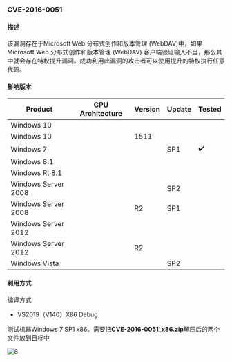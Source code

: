 ### CVE-2016-0051

#### 描述

该漏洞存在于Microsoft Web 分布式创作和版本管理 (WebDAV)中，如果 Microsoft Web 分布式创作和版本管理 (WebDAV) 客户端验证输入不当，那么其中就会存在特权提升漏洞。成功利用此漏洞的攻击者可以使用提升的特权执行任意代码。

#### 影响版本

| Product             | CPU Architecture | Version | Update | Tested             |
| ------------------- | ---------------- | ------- | ------ | ------------------ |
| Windows 10          |                  |         |        |                    |
| Windows 10          |                  | 1511    |        |                    |
| Windows 7           |                  |         | SP1    | :heavy_check_mark: |
| Windows 8.1         |                  |         |        |                    |
| Windows Rt 8.1      |                  |         |        |                    |
| Windows Server 2008 |                  |         | SP2    |                    |
| Windows Server 2008 |                  | R2      | SP1    |                    |
| Windows Server 2012 |                  |         |        |                    |
| Windows Server 2012 |                  | R2      |        |                    |
| Windows Vista       |                  |         | SP2    |                    |

#### 利用方式

编译方式

- VS2019（V140）X86 Debug

测试机器Windows 7 SP1 x86。需要把**CVE-2016-0051_x86.zip**解压后的两个文件放到目标中

![8](https://github.com/Ascotbe/Random-img/blob/master/WindowsKernelExploits/CVE-2016-0051_win7_x86.gif?raw=true)

